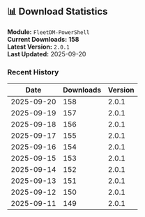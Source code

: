 ## 📊 Download Statistics

**Module:** `FleetDM-PowerShell`  
**Current Downloads:** **158**  
**Latest Version:** `2.0.1`  
**Last Updated:** 2025-09-20

### Recent History

| Date | Downloads | Version |
|------|-----------|---------|
| 2025-09-20 | 158 | 2.0.1 |
| 2025-09-19 | 157 | 2.0.1 |
| 2025-09-18 | 156 | 2.0.1 |
| 2025-09-17 | 155 | 2.0.1 |
| 2025-09-16 | 154 | 2.0.1 |
| 2025-09-15 | 153 | 2.0.1 |
| 2025-09-14 | 152 | 2.0.1 |
| 2025-09-13 | 151 | 2.0.1 |
| 2025-09-12 | 150 | 2.0.1 |
| 2025-09-11 | 149 | 2.0.1 |
